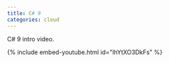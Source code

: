 ```yaml
---
title: C# 9
categories: cloud
---
```


C# 9 intro video.

<!-- - -->

{% include embed-youtube.html id="IhYtXO3DkFs" %}